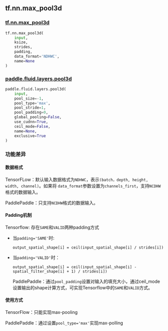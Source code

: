 ## tf.nn.max_pool3d

### [tf.nn.max_pool3d](https://www.tensorflow.org/api_docs/python/tf/nn/max_pool3d)

```python
tf.nn.max_pool3d(
    input,
    ksize,
    strides,
    padding,
    data_format='NDHWC',
    name=None
)
```

### [paddle.fluid.layers.pool3d](https://www.paddlepaddle.org.cn/documentation/docs/zh/1.5/api_cn/layers_cn/nn_cn.html#pool3d)

```python
paddle.fluid.layers.pool3d(
    input,
    pool_size=-1,
    pool_type='max',
    pool_stride=1,
    pool_padding=0,
    global_pooling=False,
    use_cudnn=True,
    ceil_mode=False,
    name=None,
    exclusive=True
)
```

### 功能差异

#### 数据格式

TensorFLow：默认输入数据格式为`NDHWC`，表示`(batch，depth, height, width, channel)`。如果将 `data_format`参数设置为`channels_first`，支持`NCDHW`格式的数据输入。

PaddlePaddle：只支持`NCDHW`格式的数据输入。

#### Padding机制

Tensorflow: 存在`SAME`和`VALID`两种padding方式

- 当`padding='SAME'`时:

  ```
  output_spatial_shape[i] = ceil(input_spatial_shape[i] / strides[i])
  ```
  
- 当`padding='VALID'`时：

  ```
  output_spatial_shape[i] = ceil(input_spatial_shape[i] - spatial_filter_shape[i] + 1) / strides[i])
  ```

  PaddlePaddle：通过`pool_padding`设置对输入的填充大小，通过ceil_mode设置输出的shape计算方式，可实现Tensorflow中的`SAME`和`VALID`方式。

#### 使用方式

TensorFlow：只能实现max-pooling

PaddlePaddle：通过设置`pool_type='max'`实现max-polling

